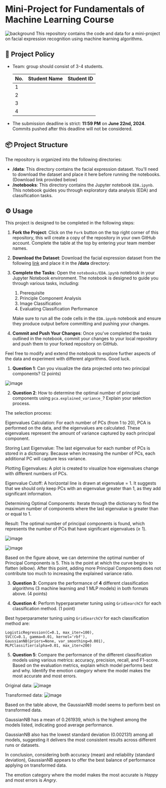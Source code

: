 # Mini-Project for Fundamentals of Machine Learning Course
![background](./materials/ai_wp.jpg)
This repository contains the code and data for a mini-project on facial expression recognition using machine learning algorithms.

## 📑 Project Policy
- Team: group should consist of 3-4 students.

    |No.| Student Name    | Student ID |
    | --------| -------- | ------- |
    |1|||
    |2|||
    |3|||
    |4|||

- The submission deadline is strict: **11:59 PM** on **June 22nd, 2024**. Commits pushed after this deadline will not be considered.

## 📦 Project Structure

The repository is organized into the following directories:

- **/data**: This directory contains the facial expression dataset. You'll need to download the dataset and place it here before running the notebooks. (Download link provided below)
- **/notebooks**: This directory contains the Jupyter notebook ```EDA.ipynb```. This notebook guides you through exploratory data analysis (EDA) and classification tasks.

## ⚙️ Usage

This project is designed to be completed in the following steps:

1. **Fork the Project**: Click on the ```Fork``` button on the top right corner of this repository, this will create a copy of the repository in your own GitHub account. Complete the table at the top by entering your team member names.

2. **Download the Dataset**: Download the facial expression dataset from the following [link](https://mega.nz/file/foM2wDaa#GPGyspdUB2WV-fATL-ZvYj3i4FqgbVKyct413gxg3rE) and place it in the **/data** directory:

3. **Complete the Tasks**: Open the ```notebooks/EDA.ipynb``` notebook in your Jupyter Notebook environment. The notebook is designed to guide you through various tasks, including:
    
    1. Prerequisite
    2. Principle Component Analysis
    3. Image Classification
    4. Evaluating Classification Performance 

    Make sure to run all the code cells in the ```EDA.ipynb``` notebook and ensure they produce output before committing and pushing your changes.

5. **Commit and Push Your Changes**: Once you've completed the tasks outlined in the notebook, commit your changes to your local repository and push them to your forked repository on GitHub.


Feel free to modify and extend the notebook to explore further aspects of the data and experiment with different algorithms. Good luck.


1. **Question 1**: Can you visualize the data projected onto two principal components? (2 points)

![image](https://github.com/Khatran05082003/Fundamental-ML/assets/102920168/c12e06f8-e339-496d-8a68-abd34d8b9ea2)


2. **Question 2**: How to determine the optimal number of principal components using ```pca.explained_variance_```? Explain your selection process.

The selection process:

Eigenvalues Calculation: For each number of PCs (from 1 to 20), PCA is performed on the data, and the eigenvalues are calculated. These eigenvalues represent the amount of variance captured by each principal component.

Storing Last Eigenvalue: The last eigenvalue for each number of PCs is stored in a dictionary. Because when increasing the number of PCs, each additional PC will capture less variance.

Plotting Eigenvalues: A plot is created to visualize how eigenvalues change with different numbers of PCs.

Eigenvalue Cutoff: A horizontal line is drawn at eigenvalue = 1. It suggests that we should only keep PCs with an eigenvalue greater than 1, as they add significant information.

Determining Optimal Components: Iterate through the dictionary to find the maximum number of components where the last eigenvalue is greater than or equal to 1.

Result: The optimal number of principal components is found, which represents the number of PCs that have significant eigenvalues (≥ 1).

![image](https://github.com/Khatran05082003/Fundamental-ML/assets/102920168/ee88c71e-c9dc-43ad-9fcd-6fa0f91ecbf8)


![image](https://github.com/Khatran05082003/Fundamental-ML/assets/102920168/5c6c94e5-95d6-40ee-8be1-8690eb1330a3)


Based on the figure above, we can determine the optimal number of Principal Components is 5. This is the point at which the curve begins to flatten (elbow). After this point, adding more Principal Components does not contribute too much to increasing the explained variance ratio.

3. **Question 3**: Compare the performance of **4** different classification algorithms (3 machine learning and 1 MLP models) in both formats above. (4 points)




4. **Question 4**: Perform hyperparameter tuning using ```GridSearchCV``` for each classification method. (1 point)

Best hyperparameter tuning using ```GridSearchCV``` for each classification method are:

    LogisticRegression(C=0.1, max_iter=100),
    SVC(C=0.1, gamma=0.01, kernel='rbf'),
    GaussianNB(priors=None, var_smoothing=0.001),
    MLPClassifier(alpha=0.01, max_iter=200)

5. **Question 5**: Compare the performance of the different classification models using various metrics: accuracy, precision, recall, and F1-score.
Based on the evaluation metrics, explain which model performs best and why. Identify the emotion category where the model makes the most accurate and most errors.

Original data:
![image](https://github.com/Khatran05082003/Fundamental-ML/assets/102920168/0dcff04f-52e7-42e8-b3eb-5d14ffbcd72b)

Transformed data:
![image](https://github.com/Khatran05082003/Fundamental-ML/assets/102920168/e4856999-48cc-4ccc-bb39-e9afe98700e2)


Based on the table above, the GaussianNB model seems to perform best on transformed data.

GaussianNB has a mean of 0.261939, which is the highest among the models listed, indicating good average performance.

GaussianNB also has the lowest standard deviation (0.002131) among all models, suggesting it delivers the most consistent results across different runs or datasets.

In conclusion, considering both accuracy (mean) and reliability (standard deviation), GaussianNB appears to offer the best balance of performance applying on transformed data.

The emotion category where the model makes the most accurate is *Happy* and most errors is *Angry*.


